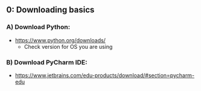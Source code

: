## 0: Downloading basics

### A) Download Python:
- https://www.python.org/downloads/
  - Check version for OS you are using
  
### B) Download PyCharm IDE:
- https://www.jetbrains.com/edu-products/download/#section=pycharm-edu
